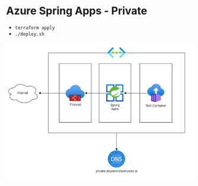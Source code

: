 # Azure Spring Apps - Private

* `terraform apply`
* `./deploy.sh`

![architecture of a private azure spring apps deployment with vnet injection and firewall](azure-spring-apps-private.png "architecture")